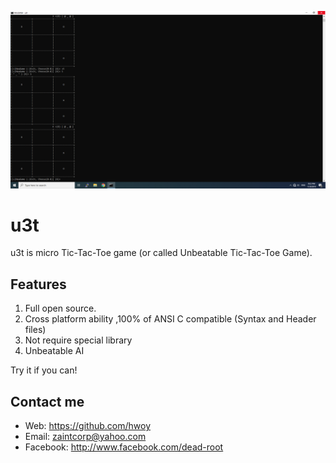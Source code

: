 ![](https://raw.githubusercontent.com/hwoy/u-tic-tac-toe/master/res/pic1.png?raw=true)

# u3t

u3t is micro Tic-Tac-Toe game (or called Unbeatable Tic-Tac-Toe Game).

## Features

1. Full open source.
2. Cross platform ability ,100% of ANSI C compatible (Syntax and Header files)
3. Not require special library
4. Unbeatable AI

Try it if you can!

## Contact me

- Web: <https://github.com/hwoy>
- Email: zaintcorp@yahoo.com
- Facebook: <http://www.facebook.com/dead-root>
